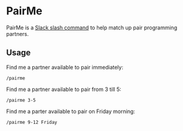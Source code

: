 # PairMe

PairMe is a [Slack slash command](https://api.slack.com/slash-commands) to help match up pair programming partners.

## Usage

Find me a partner available to pair immediately:

    /pairme 
    
Find me a partner available to pair from 3 till 5:

    /pairme 3-5
    
Find me a parter available to pair on Friday morning:

    /pairme 9-12 Friday
